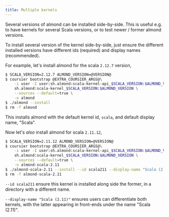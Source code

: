 ```yaml
---
title: Multiple kernels
---
```


Several versions of almond can be installed side-by-side. This is useful e.g. to have kernels
for several Scala versions, or to test newer / former almond versions.

To install several version of the kernel side-by-side, just ensure the different installed versions
have different ids (required) and display names (recommended).

For example, let's install almond for the scala `2.12.7` version,
```bash
$ SCALA_VERSION=2.12.7 ALMOND_VERSION=@VERSION@
$ coursier bootstrap @EXTRA_COURSIER_ARGS@\
    -i user -I user:sh.almond:scala-kernel-api_$SCALA_VERSION:$ALMOND_VERSION \
    sh.almond:scala-kernel_$SCALA_VERSION:$ALMOND_VERSION \
    --sources --default=true \
    -o almond
$ ./almond --install
$ rm -f almond
```

This installs almond with the default kernel id, `scala`, and default display name, "Scala".

Now let's *also* install almond for scala `2.11.12`,
```bash
$ SCALA_VERSION=2.11.12 ALMOND_VERSION=@VERSION@
$ coursier bootstrap @EXTRA_COURSIER_ARGS@\
    -i user -I user:sh.almond:scala-kernel-api_$SCALA_VERSION:$ALMOND_VERSION \
    sh.almond:scala-kernel_$SCALA_VERSION:$ALMOND_VERSION \
    --sources --default=true \
    -o almond-scala-2.11
$ ./almond-scala-2.11 --install --id scala211 --display-name "Scala (2.11)"
$ rm -f almond-scala-2.11
```

`--id scala211` ensure this kernel is installed along side the former, in a directory
with a different name.

`--display-name "Scala (2.11)"` ensures users can differentiate both kernels, with the latter
appearing in front-ends under the name "Scala (2.11)".
